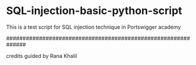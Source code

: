 # SQL-injection-basic-python-script

This is a test script for SQL injection technique in Portswigger academy

##############################################################

credits
guided by Rana Khalil
